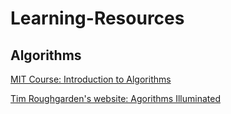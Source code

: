 # Learning-Resources

## Algorithms
[MIT Course: Introduction to Algorithms](https://ocw.mit.edu/courses/electrical-engineering-and-computer-science/6-006-introduction-to-algorithms-fall-2011/)

[Tim Roughgarden's website: Agorithms Illuminated](http://www.algorithmsilluminated.org/)
